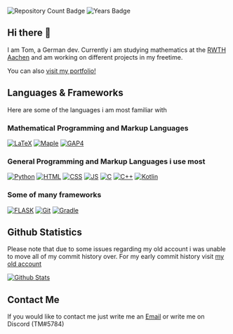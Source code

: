 ![Repository Count Badge](https://badges.pufler.dev/repos/veni-vidi-code)
![Years Badge](https://badges.pufler.dev/years/veni-vidi-code)


## Hi there 👋
I am Tom, a German dev. Currently i am studying mathematics at the [RWTH Aachen](https://www.rwth-aachen.de/) and am working on different projects in my freetime. 

You can also [visit my portfolio!](https://mucke.ga)

## Languages & Frameworks
Here are some of the languages i am most familiar with

### Mathematical Programming and Markup Languages

[![LaTeX](https://img.shields.io/badge/LaTeX-47A141?style=for-the-badge&logo=LaTeX&logoColor=white)](https://www.latex-project.org/)
[![Maple](https://img.shields.io/badge/Maple-035682?style=for-the-badge)](https://de.maplesoft.com/)
[![GAP4](https://img.shields.io/badge/GAP4-242867?style=for-the-badge)](https://www.gap-system.org/Download/)

### General Programming and Markup Languages i use most

[![Python](https://img.shields.io/badge/Python-3776AB?style=for-the-badge&logo=python&logoColor=white)](https://www.python.org/)
[![HTML](https://img.shields.io/badge/HTML5-E34F26?style=for-the-badge&logo=html5&logoColor=white)](https://github.com/veni-vidi-code/veni-vidi-code)
[![CSS](https://img.shields.io/badge/CSS3-1572B6?style=for-the-badge&logo=css3&logoColor=white)](https://github.com/veni-vidi-code/veni-vidi-code)
[![JS](https://img.shields.io/badge/JavaScript-323330?style=for-the-badge&logo=javascript&logoColor=F7DF1E)](https://github.com/veni-vidi-code/veni-vidi-code)
[![C](https://img.shields.io/badge/C-00599C?style=for-the-badge&logo=c&logoColor=white)](https://github.com/veni-vidi-code/veni-vidi-code)
[![C++](https://img.shields.io/badge/C%2B%2B-00599C?style=for-the-badge&logo=c%2B%2B&logoColor=white)](https://github.com/veni-vidi-code/veni-vidi-code)
[![Kotlin](https://img.shields.io/badge/Kotlin-0095D5?&style=for-the-badge&logo=kotlin&logoColor=white)](https://github.com/veni-vidi-code/veni-vidi-code)

### Some of many frameworks

[![FLASK](https://img.shields.io/badge/Flask-000000?style=for-the-badge&logo=flask&logoColor=white)](https://github.com/veni-vidi-code/veni-vidi-code)
[![Git](https://img.shields.io/badge/Git-F05032?style=for-the-badge&logo=git&logoColor=white)](https://github.com/veni-vidi-code/veni-vidi-code)
[![Gradle](https://img.shields.io/badge/gradle-02303A?style=for-the-badge&logo=gradle&logoColor=white)](https://github.com/veni-vidi-code/veni-vidi-code)

## Github Statistics

Please note that due to some issues regarding my old account i was unable to move all of my commit history over. For my early commit history visit [my old account](https://github.com/The-Bow-Hunter)

[![Github Stats](https://github-readme-stats.vercel.app/api?username=veni-vidi-code&count_private=true&show_icons=true&theme=dracula)](https://github.com/veni-vidi-code/veni-vidi-code)

## Contact Me

If you would like to contact me just write me an [Email](mailto:tom.mucke@web.de) or write me on Discord (TM#5784)
